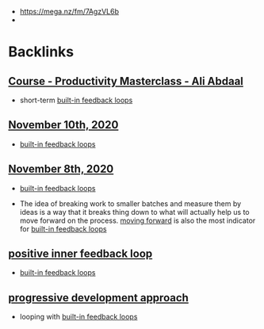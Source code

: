 - https://mega.nz/fm/7AgzVL6b
- 

# Backlinks
## [Course - Productivity Masterclass - Ali Abdaal](<Course - Productivity Masterclass - Ali Abdaal.md>)
- short-term [built-in feedback loops](<built-in feedback loops.md>)

## [November 10th, 2020](<November 10th, 2020.md>)
- [built-in feedback loops](<built-in feedback loops.md>)

## [November 8th, 2020](<November 8th, 2020.md>)
- [built-in feedback loops](<built-in feedback loops.md>)

- The idea of breaking work to smaller batches and measure them by ideas is a way that it breaks thing down to what will actually help us to move forward on the process. [moving forward](<moving forward.md>) is also the most indicator for [built-in feedback loops](<built-in feedback loops.md>)

## [positive inner feedback loop](<positive inner feedback loop.md>)
- [built-in feedback loops](<built-in feedback loops.md>)

## [progressive development approach](<progressive development approach.md>)
- looping with [built-in feedback loops](<built-in feedback loops.md>)

